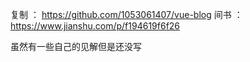 复制 ： https://github.com/1053061407/vue-blog 
间书 ： https://www.jianshu.com/p/f194619f6f26 

虽然有一些自己的见解但是还没写
